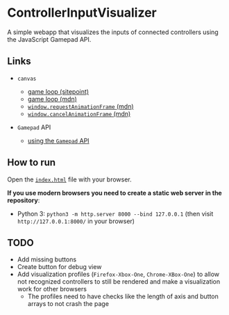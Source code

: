 # ControllerInputVisualizer
A simple webapp that visualizes the inputs of connected controllers using the JavaScript Gamepad API.

## Links

- `canvas`
  - [game loop (sitepoint)](https://www.sitepoint.com/quick-tip-game-loop-in-javascript/)
  - [game loop (mdn)](https://developer.mozilla.org/en-US/docs/Games/Anatomy)
  - [`window.requestAnimationFrame` (mdn)](https://developer.mozilla.org/en-US/docs/Web/API/Window/requestAnimationFrame)
  - [`window.cancelAnimationFrame` (mdn)](https://developer.mozilla.org/en-US/docs/Web/API/Window/cancelAnimationFrame)

- `Gamepad` API
  - [using the `Gamepad` API](https://developer.mozilla.org/en-US/docs/Web/API/Gamepad_API/Using_the_Gamepad_API)

## How to run

Open the [`index.html`](index.html) file with your browser.

**If you use modern browsers you need to create a static web server in the repository**:

- Python 3: `python3 -m http.server 8000 --bind 127.0.0.1` (then visit `http://127.0.0.1:8000/` in your browser)

## TODO

- Add missing buttons
- Create button for debug view
- Add visualization profiles (`Firefox-Xbox-One`, `Chrome-XBox-One`) to allow not recognized controllers to still be rendered and make a visualization work for other browsers
  - The profiles need to have checks like the length of axis and button arrays to not crash the page
